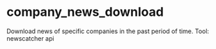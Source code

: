 # company_news_download
Download news of specific companies in the past period of time.
Tool: newscatcher api

